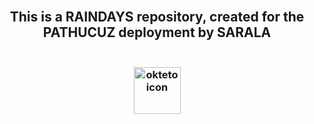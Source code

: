 <h2 align="center">
    <br>
    This is a RAINDAYS repository, created for the PATHUCUZ deployment by SARALA
</h2>

<h3 align="center">
    <br>
    <img src="./resources/okteto.png" alt="okteto icon" width="75">
</h3>

